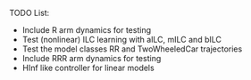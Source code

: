 TODO List:

- Include R arm dynamics for testing
- Test (nonlinear) ILC learning with aILC, mILC and bILC
- Test the model classes RR and TwoWheeledCar trajectories
- Include RRR arm dynamics for testing
- HInf like controller for linear models
